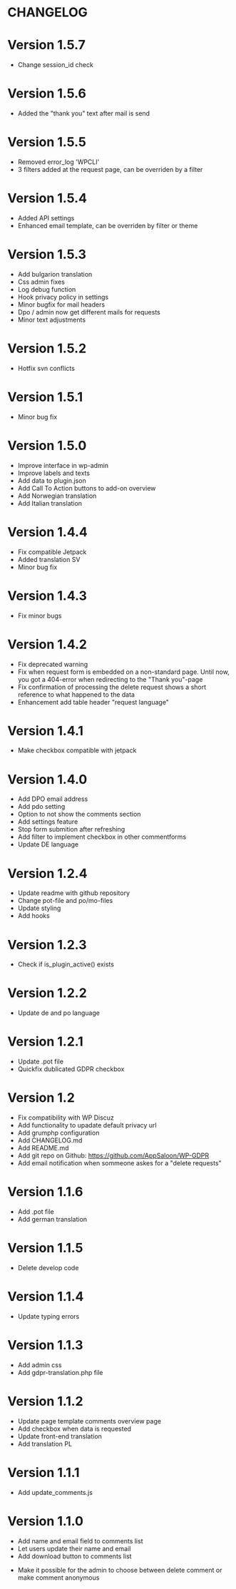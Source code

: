 # CHANGELOG

# Version 1.5.7
* Change session_id check

# Version 1.5.6
* Added the "thank you" text after mail is send

# Version 1.5.5
* Removed error_log 'WPCLI'
* 3 filters added at the request page, can be overriden by a filter

# Version 1.5.4
* Added API settings
* Enhanced email template, can be overriden by filter or theme

# Version 1.5.3 
* Add bulgarion translation
* Css admin fixes
* Log debug function
* Hook privacy policy in settings
* Minor bugfix for mail headers
* Dpo / admin now get different mails for requests
* Minor text adjustments

# Version 1.5.2
* Hotfix svn conflicts

# Version 1.5.1
* Minor bug fix

# Version 1.5.0
* Improve interface in wp-admin
* Improve labels and texts
* Add data to plugin.json
* Add Call To Action buttons to add-on overview
* Add Norwegian translation
* Add Italian translation

# Version 1.4.4
* Fix compatible Jetpack
* Added translation SV
* Minor bug fix

# Version 1.4.3
* Fix minor bugs
    
# Version 1.4.2
* Fix deprecated warning
* Fix when request form is embedded on a non-standard page. Until now, you got a 404-error when redirecting to the    	        "Thank you"-page
* Fix confirmation of processing the delete request shows a short reference to what happened to the data
* Enhancement add table header "request language"

# Version 1.4.1
* Make checkbox compatible with jetpack

# Version 1.4.0
* Add DPO email address
* Add pdo setting
* Option to not show the comments section
* Add settings feature
* Stop form submition after refreshing
* Add filter to implement checkbox in other commentforms
* Update DE language

# Version 1.2.4
* Update readme with github repository
* Change pot-file and po/mo-files
* Update styling
* Add hooks
    
# Version 1.2.3
* Check if is_plugin_active() exists

# Version 1.2.2
* Update de and po language

# Version 1.2.1
* Update .pot file
* Quickfix dublicated GDPR checkbox
    
# Version 1.2
* Fix compatibility with WP Discuz
* Add functionality to upadate default privacy url
* Add grumphp configuration
* Add CHANGELOG.md
* Add README.md
* Add git repo on Github: https://github.com/AppSaloon/WP-GDPR
* Add email notification when sommeone askes for a "delete requests"
    
# Version 1.1.6
* Add .pot file
* Add german translation

# Version 1.1.5
* Delete develop code

# Version 1.1.4
* Update typing errors

# Version 1.1.3
* Add admin css
* Add gdpr-translation.php file

# Version 1.1.2
*  Update page template comments overview page
* Add checkbox when data is requested
* Update front-end translation
* Add translation PL

# Version 1.1.1
* Add update_comments.js

# Version 1.1.0
* Add name and email field to comments list
* Let users update their name and email
* Add download button to comments list
- Make it possible for the admin to choose between delete comment or make comment anonymous
